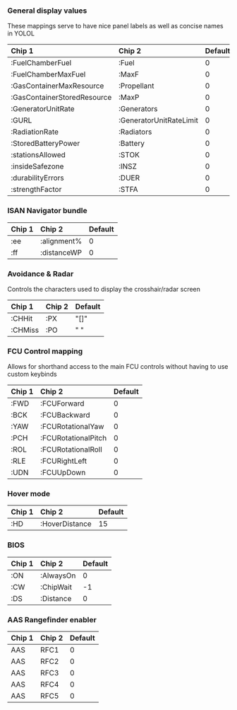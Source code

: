 ### General display values

These mappings serve to have nice panel labels as well as concise names in YOLOL

| Chip 1                        | Chip 2             | Default |
| :---------------------------- | :----------------- | ------- |
| :FuelChamberFuel              | :Fuel              | 0       |
| :FuelChamberMaxFuel           | :MaxF              | 0       |
| :GasContainerMaxResource      | :Propellant        | 0       |
| :GasContainerStoredResource   | :MaxP              | 0       |
| :GeneratorUnitRate            | :Generators        | 0       |
| :GURL                    | :GeneratorUnitRateLimit | 0       |
| :RadiationRate                | :Radiators         | 0       |
| :StoredBatteryPower           | :Battery           | 0       |
| :stationsAllowed              | :STOK              | 0       |
| :insideSafezone               | :INSZ              | 0       |
| :durabilityErrors             | :DUER              | 0       |
| :strengthFactor               | :STFA              | 0       |

### ISAN Navigator bundle

| Chip 1                        | Chip 2             | Default |
| :---------------------------- | :----------------- | ------- |
| :ee                           | :alignment%        | 0       |
| :ff                           | :distanceWP        | 0       |


### Avoidance & Radar

Controls the characters used to display the crosshair/radar screen

| Chip 1                        | Chip 2             | Default |
| :---------------------------- | :----------------- | ------- |
| :CHHit                        | :PX                | "[]"    |
| :CHMiss                       | :PO                | "  "    |


### FCU Control mapping

Allows for shorthand access to the main FCU controls without having to use custom keybinds

| Chip 1                        | Chip 2             | Default |
| :---------------------------- | :----------------- | ------- |
| :FWD                          | :FCUForward        | 0       |
| :BCK                          | :FCUBackward       | 0       |
| :YAW                          | :FCURotationalYaw  | 0       |
| :PCH                          | :FCURotationalPitch| 0       |
| :ROL                          | :FCURotationalRoll | 0       |
| :RLE                          | :FCURightLeft      | 0       |
| :UDN                          | :FCUUpDown         | 0       |


### Hover mode

| Chip 1                        | Chip 2             | Default |
| :---------------------------- | :----------------- | ------- |
| :HD                           | :HoverDistance     | 15      | * doubles as approach distance


### BIOS

| Chip 1                        | Chip 2             | Default |
| :---------------------------- | :----------------- | ------- |
| :ON                           | :AlwaysOn          | 0       |
| :CW                           | :ChipWait          | -1      |
| :DS                           | :Distance          | 0       |


### AAS Rangefinder enabler

| Chip 1                        | Chip 2             | Default |
| :---------------------------- | :----------------- | ------- |
| AAS                           | RFC1               | 0       |
| AAS                           | RFC2               | 0       |
| AAS                           | RFC3               | 0       |
| AAS                           | RFC4               | 0       |
| AAS                           | RFC5               | 0       |
